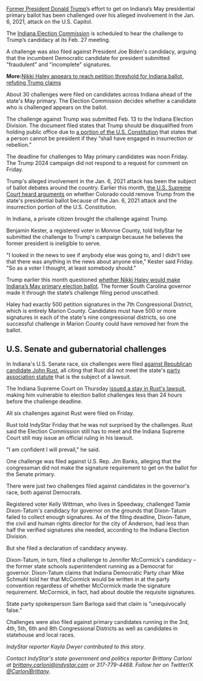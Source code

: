 [Former President Donald Trump](https://www.indystar.com/search/?q=trump)’s effort to get on Indiana’s May presidential primary ballot has been challenged over his alleged involvement in the Jan. 6, 2021, attack on the U.S. Capitol. 

The [Indiana Election Commission](https://www.in.gov/sos/elections/election-commission/) is scheduled to hear the challenge to Trump’s candidacy at its Feb. 27 meeting.

A challenge was also filed against President Joe Biden's candidacy, arguing that the incumbent Democratic candidate for president submitted "fraudulent" and "incomplete" signatures.

**More:**[Nikki Haley appears to reach petition threshold for Indiana ballot, refuting Trump claims](https://www.indystar.com/story/news/politics/elections/2024/02/07/nikki-haley-reaches-signature-requirement-for-indiana-ballot/72505682007/)

About 30 challenges were filed on candidates across Indiana ahead of the state's May primary. The Election Commission decides whether a candidate who is challenged appears on the ballot.

The challenge against Trump was submitted Feb. 13 to the Indiana Election Division. The document filed states that Trump should be disqualified from holding public office due to [a portion of the U.S. Constitution](https://www.archives.gov/milestone-documents/14th-amendment#:~:text=No%20State%20shall%20make%20or,equal%20protection%20of%20the%20laws.) that states that a person cannot be president if they “shall have engaged in insurrection or rebellion.” 

The deadline for challenges to May primary candidates was noon Friday. The Trump 2024 campaign did not respond to a request for comment on Friday.

Trump's alleged involvement in the Jan. 6, 2021 attack has been the subject of ballot debates around the country. Earlier this month, [the U.S. Supreme Court heard arguments](https://www.indystar.com/story/news/politics/elections/2024/02/08/supreme-court-donald-trump-colorado-takeaways/72506064007/) on whether Colorado could remove Trump from the state's presidential ballot because of the Jan. 6, 2021 attack and the insurrection portion of the U.S. Constitution.

In Indiana, a private citizen brought the challenge against Trump.

Benjamin Kester, a registered voter in Monroe County, told IndyStar he submitted the challenge to Trump's campaign because he believes the former president is ineligible to serve.

"I looked in the news to see if anybody else was going to, and I didn't see that there was anything in the news about anyone else," Kester said Friday. "So as a voter I thought, at least somebody should."

Trump earlier this month questioned [whether Nikki Haley would make Indiana’s May primary election ballot](https://www.indystar.com/story/news/politics/elections/2024/02/07/nikki-haley-reaches-signature-requirement-for-indiana-ballot/72505682007/). The former South Carolina governor made it through the state’s challenge filing period unscathed. 

Haley had exactly 500 petition signatures in the 7th Congressional District, which is entirely Marion County. Candidates must have 500 or more signatures in each of the state's nine congressional districts, so one successful challenge in Marion County could have removed her from the ballot.

## U.S. Senate and gubernatorial challenges

In Indiana's U.S. Senate race, six challenges were filed [against Republican candidate John Rust](https://www.indystar.com/story/news/politics/elections/2024/02/15/indiana-supreme-court-stay-means-senate-hopeful-john-rust-can-be-challenged/72616504007/), all citing that Rust did not meet the state's [party association statute](https://iga.in.gov/laws/2023/ic/titles/3#3-8-2-7) that is the subject of a lawsuit.

The Indiana Supreme Court on Thursday [issued a stay in Rust's lawsuit](https://www.indystar.com/story/news/politics/elections/2024/02/15/indiana-supreme-court-stay-means-senate-hopeful-john-rust-can-be-challenged/72616504007/), making him vulnerable to election ballot challenges less than 24 hours before the challenge deadline.

All six challenges against Rust were filed on Friday.

Rust told IndyStar Friday that he was not surprised by the challenges. Rust said the Election Commission still has to meet and the Indiana Supreme Court still may issue an official ruling in his lawsuit.

"I am confident I will prevail," he said.

One challenge was filed against U.S. Rep. Jim Banks, alleging that the congressman did not make the signature requirement to get on the ballot for the Senate primary.

There were just two challenges filed against candidates in the governor's race, both against Democrats.

Registered voter Kelly Wittman, who lives in Speedway, challenged Tamie Dixon-Tatum's candidacy for governor on the grounds that Dixon-Tatum failed to collect enough signatures. As of the filing deadline, Dixon-Tatum, the civil and human rights director for the city of Anderson, had less than half the verified signatures she needed, according to the Indiana Election Division.

But she filed a declaration of candidacy anyway.

Dixon-Tatum, in turn, filed a challenge to Jennifer McCormick's candidacy – the former state schools superintendent running as a Democrat for governor. Dixon-Tatum claims that Indiana Democratic Party chair Mike Schmuhl told her that McCormick would be written in at the party convention regardless of whether McCormick made the signature requirement. McCormick, in fact, had about double the requisite signatures.

State party spokesperson Sam Barloga said that claim is "unequivocally false."

Challenges were also filed against primary candidates running in the 3rd, 4th, 5th, 6th and 8th Congressional Districts as well as candidates in statehouse and local races.

_IndyStar reporter Kayla Dwyer contributed to this story._

_Contact IndyStar's state government and politics reporter Brittany Carloni at brittany.carloni@indystar.com or 317-779-4468. Follow her on Twitter_/X [_@CarloniBrittany_](https://twitter.com/CarloniBrittany).